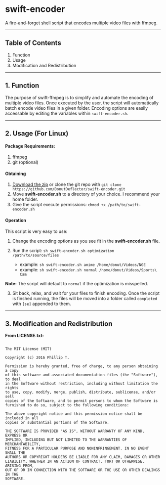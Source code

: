 # swift-encoder
A fire-and-forget shell script that encodes multiple video files with ffmpeg.

___

## Table of Contents
1. Function
2. Usage
3. Modification and Redistribution

___

## 1. Function

The purpose of swift-ffmpeg is to simplify and automate the encoding of multiple
video files. Once executed by the user, the script will automatically batch
encode video files in a given folder. Encoding options are easily accessable by
editing the variables within `swift-encoder.sh`.

___

## 2. Usage (For Linux)

#### Package Requirements:
  1. ffmpeg
  2. git (optional)

#### Obtaining
  1. [Download the zip](https://github.com/DonutDeflector/swift-encoder/archive/master.zip)
  or clone the git repo with `git clone https://github.com/DonutDeflector/swift-encoder.git`
  2. Move **swift-encoder.sh** to a directory of your choice. I recommend your
  home folder.
  3. Give the script execute permissions: `chmod +x /path/to/swift-encoder.sh`

#### Operation
This script is very easy to use:
  1. Change the encoding options as you see fit in the **swift-encoder.sh** file.
  2. Run the script: `sh swift-encoder.sh optimization /path/to/source/files`

      - example: `sh swift-encoder.sh anime /home/donut/Videos/NGE`
      - example: `sh swift-encoder.sh normal /home/donut/Videos/Sports\ Cam`
      
  **Note:** The script will default to `normal` if the optimization is misspelled.
      
  3. Sit back, relax, and wait for your files to finish encoding. Once the
  script is finshed running, the files will be moved into a folder called
  `completed` with `[se]` appended to them.

___

## 3. Modification and Redistribution

**From LICENSE.txt:**

```

The MIT License (MIT)

Copyright (c) 2016 Phillip T.

Permission is hereby granted, free of charge, to any person obtaining a copy
of this software and associated documentation files (the "Software"), to deal
in the Software without restriction, including without limitation the rights
to use, copy, modify, merge, publish, distribute, sublicense, and/or sell
copies of the Software, and to permit persons to whom the Software is
furnished to do so, subject to the following conditions:

The above copyright notice and this permission notice shall be included in all
copies or substantial portions of the Software.

THE SOFTWARE IS PROVIDED "AS IS", WITHOUT WARRANTY OF ANY KIND, EXPRESS OR
IMPLIED, INCLUDING BUT NOT LIMITED TO THE WARRANTIES OF MERCHANTABILITY,
FITNESS FOR A PARTICULAR PURPOSE AND NONINFRINGEMENT. IN NO EVENT SHALL THE
AUTHORS OR COPYRIGHT HOLDERS BE LIABLE FOR ANY CLAIM, DAMAGES OR OTHER
LIABILITY, WHETHER IN AN ACTION OF CONTRACT, TORT OR OTHERWISE, ARISING FROM,
OUT OF OR IN CONNECTION WITH THE SOFTWARE OR THE USE OR OTHER DEALINGS IN THE
SOFTWARE.


```
